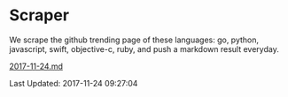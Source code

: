 # Scraper

We scrape the github trending page of these languages: go, python, javascript, swift, objective-c, ruby, and push a markdown result everyday.

[2017-11-24.md](https://github.com/henson/Scraper/blob/master/2017-11-24.md)

Last Updated: 2017-11-24 09:27:04